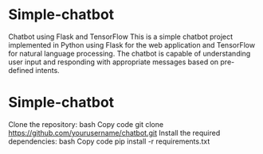 # Simple-chatbot
Chatbot using Flask and TensorFlow
This is a simple chatbot project implemented in Python using Flask for the web application and TensorFlow for natural language processing. The chatbot is capable of understanding user input and responding with appropriate messages based on pre-defined intents.
# Simple-chatbot
Clone the repository:
bash
Copy code
git clone https://github.com/yourusername/chatbot.git
Install the required dependencies:
bash
Copy code
pip install -r requirements.txt


